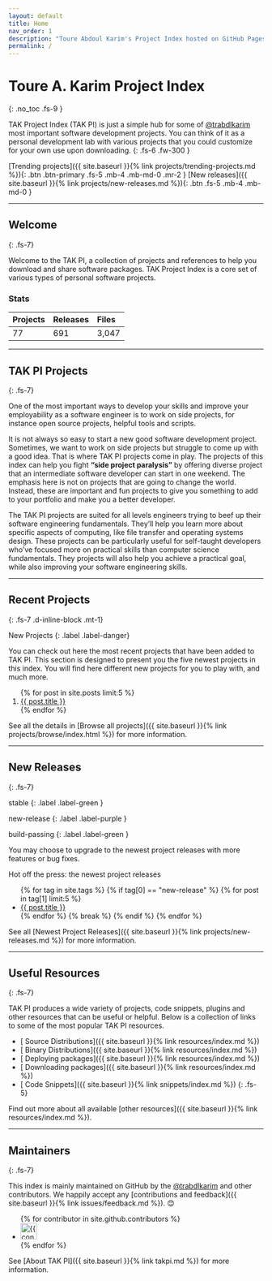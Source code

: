 ```yaml
---
layout: default
title: Home
nav_order: 1
description: "Toure Abdoul Karim's Project Index hosted on GitHub Pages."
permalink: /
---
```


# Toure A. Karim Project Index
{: .no_toc .fs-9 }

TAK Project Index (TAK PI) is just a simple hub for some of <a href="https://github.com/trabdlkarim" target="_blank">@trabdlkarim</a> most important software development projects. You can think of it as a personal development lab  with various projects that you could customize for your own use upon downloading.
{: .fs-6 .fw-300 }

[Trending projects]({{ site.baseurl }}{% link projects/trending-projects.md %}){: .btn .btn-primary .fs-5 .mb-4 .mb-md-0 .mr-2 } [New releases]({{ site.baseurl }}{% link projects/new-releases.md %}){: .btn .fs-5 .mb-4 .mb-md-0 }

---

## <i class="fas fa-hand-holding-heart" arial-hidden="true"></i> Welcome 
{: .fs-7}

Welcome to the TAK PI, a collection of projects and references to help you download and share software packages. TAK Project Index is a core set of various types of personal software projects.

### Stats

| Projects | Releases  | Files     |
|:---------|:----------|:----------|
| 77       | 691       | 3,047     |

---

## <i class="fas fa-th-list" arial-hidden="true"></i> TAK PI Projects
{: .fs-7}

One of the most important ways to develop your skills and improve your employability as a software engineer is to work on side projects, for instance open source projects, helpful tools and scripts.

It is not always so easy to start a new good software development project. Sometimes, we want to work on side projects but struggle to come up with a good idea.
That is where TAK PI projects come in play. The projects of this index can help you fight **“side project paralysis”** by offering diverse project that an intermediate software developer can start in one weekend. The emphasis here is not on projects that are going to change the world. Instead, these are important and fun projects to give you something to add to your portfolio and make you a better developer.

The TAK PI projects are suited for all levels engineers trying to beef up their software engineering fundamentals. They’ll help you learn more about specific aspects of computing, like file transfer and operating systems design. These projects can be particularly useful for self-taught developers who’ve focused more on practical skills than computer science  fundamentals. They projects will also help you achieve a practical goal, while also improving your software engineering skills.

---

## <i class="fas fa-archive" arial-hidden="true"></i> Recent Projects
{: .fs-7 .d-inline-block .mt-1}

New Projects 
{: .label .label-danger}

You can check out here the most recent projects that have been added to TAK PI. This section is designed to present you the five newest projects in this index. You will find here different new projects for you to play with, and much more.

  <ol class=".fs-5">
  {% for post in site.posts limit:5 %}
    <li >
        <a href="{{ site.url }}{{ post.url }}">
         <i class="fas fa-file-archive" arial-hidden="true"></i> {{ post.title }}
        </a>
   </li> 
  {% endfor %}
  </ol>

 See all the details in [Browse all projects]({{ site.baseurl }}{% link projects/browse/index.html %}) for more information.

---

## <i class="fas fa-cubes" arial-hidden="true"></i> New Releases
{: .fs-7}

stable
{: .label .label-green }

new-release
{: .label .label-purple }

build-passing
{: .label .label-green }


You may choose to upgrade to the newest project releases with more features or bug fixes.

Hot off the press: the newest project releases

<ul class=".fs-5">
  {% for tag in site.tags %}
      {% if tag[0] == "new-release" %}
          {% for post in tag[1] limit:5 %}
            <li >
                <a href="{{ site.url }}{{ post.url }}">
                 <i class="fas fa-cube" arial-hidden="true"></i> {{ post.title }}
                </a>
           </li> 
          {% endfor %}
          {% break %}
      {% endif %}
  {% endfor %}
  </ul>
  
See all [Newest Project Releases]({{ site.baseurl }}{% link projects/new-releases.md %}) for more information.

---

## <i class="fas fa-info-circle" arial-hidden="true"></i> Useful Resources
{: .fs-7}

TAK PI produces a wide variety of projects, code snippets, plugins and other resources that can be useful or helpful. Below is a collection of links to some of the most popular TAK PI resources.

- [<i class="fas fa-link" arial-hidden="true"></i> Source Distributions]({{ site.baseurl }}{% link resources/index.md %})
- [<i class="fas fa-link" arial-hidden="true"></i> Binary Distributions]({{ site.baseurl }}{% link resources/index.md %})
- [<i class="fas fa-link" arial-hidden="true"></i> Deploying packages]({{ site.baseurl }}{% link resources/index.md %})
- [<i class="fas fa-link" arial-hidden="true"></i> Downloading packages]({{ site.baseurl }}{% link resources/index.md %})
- [<i class="fas fa-link" arial-hidden="true"></i> Code Snippets]({{ site.baseurl }}{% link snippets/index.md %})
{: .fs-5}

<i class="fas fa-hand-point-right" arial-hidden="true"></i> Find out more about all available [other resources]({{ site.baseurl }}{% link resources/index.md %}).

---

## <i class="fas fa-users" arial-hidden="true"></i> Maintainers
{: .fs-7}

This index is mainly maintained on GitHub by the <a href="https://github.com/trabdlkarim" target="_blank">@trabdlkarim</a> and other contributors. We happily accept any [contributions and feedback]({{ site.baseurl }}{% link issues/feedback.md %}). 😊

<ul class="list-style-none">
{% for contributor in site.github.contributors %}
  <li class="d-inline-block mr-1">
     <a href="{{ contributor.html_url }}"><img src="{{ contributor.avatar_url }}" width="32" height="32" alt="{{ contributor.login }}"/></a>
  </li>
{% endfor %}
</ul>

<!-- Prepare a container for your calendar. -->
<div class="calendar"></div>
<script>GitHubCalendar(".calendar", "trabdlkarim", { responsive: true, global_stats: false });</script>

<i class="fas fa-hand-point-right" arial-hidden="true"></i> See [About TAK PI]({{ site.baseurl }}{% link takpi.md %}) for more information.
